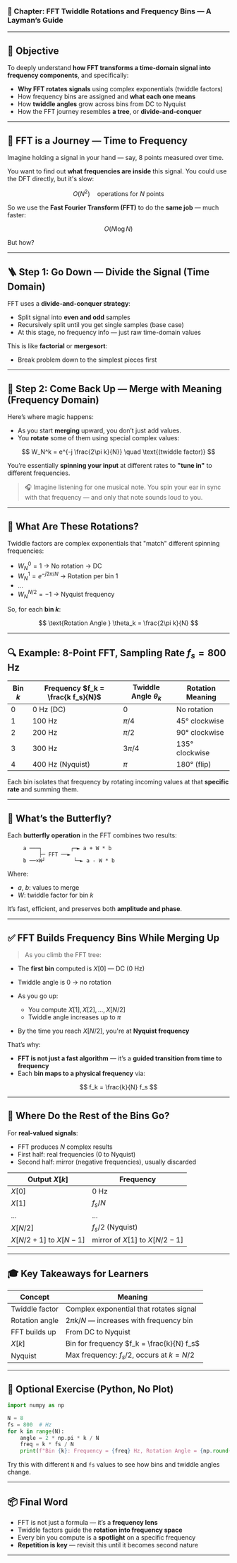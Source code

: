 ### 📘 Chapter: FFT Twiddle Rotations and Frequency Bins — A Layman’s Guide

---

## 🎯 Objective

To deeply understand **how FFT transforms a time-domain signal into frequency components**, and specifically:

* **Why FFT rotates signals** using complex exponentials (twiddle factors)
* How frequency bins are assigned and **what each one means**
* How **twiddle angles** grow across bins from DC to Nyquist
* How the FFT journey resembles **a tree**, or **divide-and-conquer**

---

## 🧭 FFT is a Journey — Time to Frequency

Imagine holding a signal in your hand — say, 8 points measured over time.

You want to find out **what frequencies are inside** this signal. You could use the DFT directly, but it's slow:

$$
O(N^2) \quad \text{operations for } N \text{ points}
$$

So we use the **Fast Fourier Transform (FFT)** to do the **same job** — much faster:

$$
O(N \log N)
$$

But how?

---

## 🪜 Step 1: Go Down — Divide the Signal (Time Domain)

FFT uses a **divide-and-conquer strategy**:

* Split signal into **even and odd** samples
* Recursively split until you get single samples (base case)
* At this stage, no frequency info — just raw time-domain values

This is like **factorial** or **mergesort**:

* Break problem down to the simplest pieces first

---

## 🔼 Step 2: Come Back Up — Merge with Meaning (Frequency Domain)

Here’s where magic happens:

* As you start **merging** upward, you don’t just add values.
* You **rotate** some of them using special complex values:

$$
W_N^k = e^{-j \frac{2\pi k}{N}} \quad \text{(twiddle factor)}
$$

You’re essentially **spinning your input** at different rates to **"tune in"** to different frequencies.

> 🎧 Imagine listening for one musical note. You spin your ear in sync with that frequency — and only that note sounds loud to you.

---

## 🧠 What Are These Rotations?

Twiddle factors are complex exponentials that "match" different spinning frequencies:

* $W_N^0 = 1$ → No rotation → DC
* $W_N^1 = e^{-j 2\pi/N}$ → Rotation per bin 1
* …
* $W_N^{N/2} = -1$ → Nyquist frequency

So, for each **bin $k$**:

$$
\text{Rotation Angle } \theta_k = \frac{2\pi k}{N}
$$

---

## 🔍 Example: 8-Point FFT, Sampling Rate $f_s = 800$ Hz

| Bin $k$ | Frequency $f_k = \frac{k f_s}{N}$ | Twiddle Angle $\theta_k$ | Rotation Meaning |
| ------- | --------------------------------- | ------------------------ | ---------------- |
| 0       | 0 Hz (DC)                         | 0                        | No rotation      |
| 1       | 100 Hz                            | $\pi/4$                  | 45° clockwise    |
| 2       | 200 Hz                            | $\pi/2$                  | 90° clockwise    |
| 3       | 300 Hz                            | $3\pi/4$                 | 135° clockwise   |
| 4       | 400 Hz (Nyquist)                  | $\pi$                    | 180° (flip)      |

Each bin isolates that frequency by rotating incoming values at that **specific rate** and summing them.

---

## 🦋 What’s the Butterfly?

Each **butterfly operation** in the FFT combines two results:

```text
     a ───┐         ┌─► a + W * b
          ├─ FFT ──►
     b ──×W┘         └─► a - W * b
```

Where:

* $a$, $b$: values to merge
* $W$: twiddle factor for bin $k$

It’s fast, efficient, and preserves both **amplitude and phase**.

---

## ✅ FFT Builds Frequency Bins While Merging Up

> As you climb the FFT tree:

* The **first bin** computed is $X[0]$ — DC (0 Hz)
* Twiddle angle is 0 → no rotation
* As you go up:

  * You compute $X[1], X[2], ..., X[N/2]$
  * Twiddle angle increases up to $\pi$
* By the time you reach $X[N/2]$, you're at **Nyquist frequency**

That’s why:

* **FFT is not just a fast algorithm** — it’s a **guided transition from time to frequency**
* Each **bin maps to a physical frequency** via:

$$
f_k = \frac{k}{N} f_s
$$

---

## 🔁 Where Do the Rest of the Bins Go?

For **real-valued signals**:

* FFT produces $N$ complex results
* First half: real frequencies (0 to Nyquist)
* Second half: mirror (negative frequencies), usually discarded

| Output $X[k]$            | Frequency                        |
| ------------------------ | -------------------------------- |
| $X[0]$                   | 0 Hz                             |
| $X[1]$                   | $f_s/N$                          |
| ...                      | ...                              |
| $X[N/2]$                 | $f_s/2$ (Nyquist)                |
| $X[N/2 + 1]$ to $X[N-1]$ | mirror of $X[1]$ to $X[N/2 - 1]$ |

---

## 🎓 Key Takeaways for Learners

| Concept        | Meaning                                     |
| -------------- | ------------------------------------------- |
| Twiddle factor | Complex exponential that rotates signal     |
| Rotation angle | $2\pi k / N$ — increases with frequency bin |
| FFT builds up  | From DC to Nyquist                          |
| $X[k]$         | Bin for frequency $f_k = \frac{k}{N} f_s$   |
| Nyquist        | Max frequency: $f_s/2$, occurs at $k = N/2$ |

---

## 🔬 Optional Exercise (Python, No Plot)

```python
import numpy as np

N = 8
fs = 800  # Hz
for k in range(N):
    angle = 2 * np.pi * k / N
    freq = k * fs / N
    print(f"Bin {k}: Frequency = {freq} Hz, Rotation Angle = {np.round(angle, 2)} radians")
```

Try this with different `N` and `fs` values to see how bins and twiddle angles change.

---

## 📦 Final Word

* FFT is not just a formula — it’s a **frequency lens**
* Twiddle factors guide the **rotation into frequency space**
* Every bin you compute is a **spotlight** on a specific frequency
* **Repetition is key** — revisit this until it becomes second nature

---

